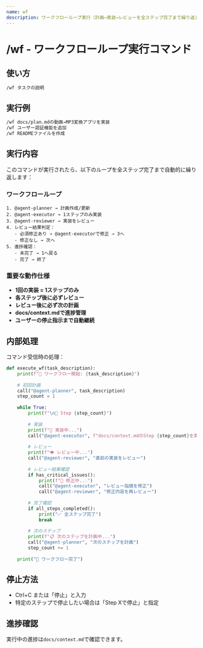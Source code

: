 ```yaml
---
name: wf
description: ワークフローループ実行（計画→実装→レビューを全ステップ完了まで繰り返し）
---
```


# /wf - ワークフローループ実行コマンド

## 使い方
```bash
/wf タスクの説明
```

## 実行例
```bash
/wf docs/plan.mdの動画→MP3変換アプリを実装
/wf ユーザー認証機能を追加
/wf READMEファイルを作成
```

## 実行内容

このコマンドが実行されたら、以下のループを全ステップ完了まで自動的に繰り返します：

### ワークフローループ
```
1. @agent-planner → 計画作成/更新
2. @agent-executor → 1ステップのみ実装
3. @agent-reviewer → 実装をレビュー
4. レビュー結果判定：
   - 必須修正あり → @agent-executorで修正 → 3へ
   - 修正なし → 次へ
5. 進捗確認：
   - 未完了 → 1へ戻る
   - 完了 → 終了
```

### 重要な動作仕様
- **1回の実装 = 1ステップのみ**
- **各ステップ後に必ずレビュー**
- **レビュー後に必ず次の計画**
- **docs/context.mdで進捗管理**
- **ユーザーの停止指示まで自動継続**

## 内部処理

コマンド受信時の処理：
```python
def execute_wf(task_description):
    print(f"🚀 ワークフロー開始: {task_description}")
    
    # 初回計画
    call("@agent-planner", task_description)
    step_count = 1
    
    while True:
        print(f"\n📍 Step {step_count}")
        
        # 実装
        print(f"🔨 実装中...")
        call("@agent-executor", f"docs/context.mdのStep {step_count}を実装")
        
        # レビュー
        print(f"👁️ レビュー中...")
        call("@agent-reviewer", "直前の実装をレビュー")
        
        # レビュー結果確認
        if has_critical_issues():
            print(f"🔧 修正中...")
            call("@agent-executor", "レビュー指摘を修正")
            call("@agent-reviewer", "修正内容を再レビュー")
        
        # 完了確認
        if all_steps_completed():
            print("✅ 全ステップ完了")
            break
        
        # 次のステップ
        print(f"📋 次のステップを計画中...")
        call("@agent-planner", "次のステップを計画")
        step_count += 1
    
    print("🎉 ワークフロー完了")
```

## 停止方法
- Ctrl+C または「停止」と入力
- 特定のステップで停止したい場合は「Step Xで停止」と指定

## 進捗確認
実行中の進捗は`docs/context.md`で確認できます。